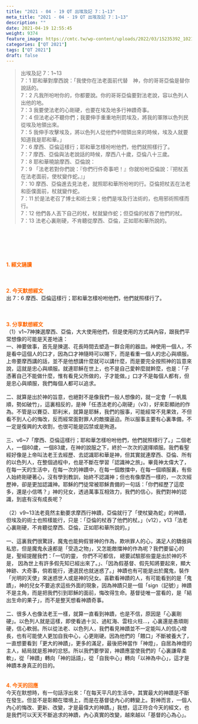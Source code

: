 ```yaml
---
title: "2021 - 04 - 19 QT 出埃及記 7：1~13"
meta_title: "2021 - 04 - 19 QT 出埃及記 7：1~13"
description: ""
date: 2021-04-19 12:55:45
weight: 9374
feature_image: https://cmtc.tw/wp-content/uploads/2022/03/15235392_10211799862337740_180693556567566654_o-1.webp
categories: ["QT 2021"]
tags: ["QT 2021"]
draft: false
---
```


<blockquote>出埃及記 7：1~13<br />
7：1 耶和華對摩西說：「我使你在法老面前代替　神，你的哥哥亞倫是替你說話的。<br />
7：2 凡我所吩咐你的，你都要說。你的哥哥亞倫要對法老說，容以色列人出他的地。<br />
7：3 我要使法老的心剛硬，也要在埃及地多行神蹟奇事。<br />
7：4 但法老必不聽你們；我要伸手重重地刑罰埃及，將我的軍隊以色列民從埃及地領出來。<br />
7：5 我伸手攻擊埃及，將以色列人從他們中間領出來的時候，埃及人就要知道我是耶和華。」<br />
7：6 摩西、亞倫這樣行；耶和華怎樣吩咐他們，他們就照樣行了。<br />
7：7 摩西、亞倫與法老說話的時候，摩西八十歲，亞倫八十三歲。<br />
7：8 耶和華曉諭摩西、亞倫說：<br />
7：9 「法老若對你們說：『你們行件奇事吧！』你就吩咐亞倫說：『把杖丟在法老面前，使杖變作蛇。』」<br />
7：10 摩西、亞倫進去見法老，就照耶和華所吩咐的行。亞倫把杖丟在法老和臣僕面前，杖就變作蛇。<br />
7：11 於是法老召了博士和術士來；他們是埃及行法術的，也用邪術照樣而行。<br />
7：12 他們各人丟下自己的杖，杖就變作蛇；但亞倫的杖吞了他們的杖。<br />
7：13 法老心裏剛硬，不肯聽從摩西、亞倫，正如耶和華所說的。</blockquote><br />
&nbsp;<br />
<br />
&nbsp;<br />
<br />
<span style="color: #ff6600;"><strong>1. </strong><strong>經文誦讀</strong></span><br />
<br />
<span style="color: #ff6600;"><strong> </strong></span><br />
<br />
<span style="color: #ff6600;"><strong>2. 今天默想</strong><strong>經文<br />
</strong></span>出 7：6 摩西、亞倫這樣行；耶和華怎樣吩咐他們，他們就照樣行了。<br />
<br />
&nbsp;<br />
<br />
<span style="color: #ff6600;"><strong>3. 分享默想經文<br />
</strong></span>（1）v1~7神揀選摩西、亞倫，大大使用他們，但是使用的方式與內容，跟我們平常想像的可能是天差地遠：<br />
一、神要做事，首先是揀選、花長時間去塑造一群合用的器皿。神使用一個人，不是看中這個人的口才，因為口才神隨時可以賜下，而是看重一個人的忠心與順服。上帝要摩西講的話，並不是他想講什麼就可以講什麼，而是要完全按照神的旨意來說，這就是忠心與順服。就連耶穌在世上，也不是自己愛幹麼就幹麼，也是：「子憑著自己不能做什麼，惟有看見父所做的，子才能做。」口才不是每個人都有，但是忠心與順服，我們每個人都可以追求。<br />
<br />
二、就算是出於神的旨意，也絕對不是像我們一般人想像的，就一定會「一帆風順，勢如破竹」，這裏相反的，是神「任憑法老的心剛硬」（v3），好來彰顯祂的作為。不管是以賽亞、耶利米，就算是耶穌，我們的服事，可能經常不見果效，不但看不到人心的悔改，反而經常面對罪人的敵擋逼迫。所以服事主要有心裏準備，不一定是復興的大收割，也很可能是囚禁或是殉道。<br />
<br />
三、v6~7「摩西、亞倫這樣行；耶和華怎樣吩咐他們，他們就照樣行了。」二個老人，一個80歲，一個83歲，在神的說服之下，終於一次次的選擇順服。我們看聖經好像是上帝叫法老王去經歷、去認識耶和華是神，但其實就連摩西、亞倫、所有的以色列人，在整個過程中，也是不斷在學習「認識神之旅」。畢竟神太偉大了，在每一天的生活中，在每一次的神蹟中，在每一個敵擋中，在每一個順服裏，有些人始終剛硬著心，沒有學到教訓，始終不認識神；但也有像摩西一樣的，一次次經歷神，卻是更加認識神。耶穌的門徒常被耶穌責備的一句話：「你們經歷了這麼多，還是小信嗎？」神的兒女，透過萬事互相效力，我們的信心，我們對神的認識，到底有沒有成長呢？<br />
<br />
（2）v9~13法老竟然主動要求摩西行神蹟，亞倫就行了「使杖變為蛇」的神蹟，但埃及的術士也照樣能行，只是：「亞倫的杖吞了他們的杖。」（v12），v13「法老心裏剛硬，不肯聽從摩西、亞倫，正如耶和華所說的。」<br />
<br />
一、這裏我們很驚訝，魔鬼也能夠假冒神的作為，欺哄罪人的心，滿足人的驕傲與私慾，但是魔鬼永遠都是「受造之物」，又怎能敵擋神的作為呢？我們要留心的是，聖經提醒我們：「一切的靈， 你們不可都信， 總要試驗那些靈是出於神的不是， 因為世上有許多假先知已經出來了。」、「因為假基督、假先知將要起來，顯大神跡、大奇事，倘若能行，連選民也就迷惑了。」神蹟也有可能是出於魔鬼，裝作「光明的天使」來迷惑世人或是神的兒女。喜歡看神蹟的人，有可能看到的是「鬼蹟」，神的兒女不要追求這些外面的現象，因為神蹟只是一個「sign（記號）」神蹟不是主角，而是把我們引到耶穌的面前，悔改得生命。基督徒唯一當看的，是「結出生命的果子」，而不是整天想看神蹟奇事。<br />
<br />
二、很多人也像法老王一樣，就算一直看到神蹟，也是不信，原因是「心裏剛硬」。以色列人就是這樣，即使看過十災、過紅海、雲柱火柱…，心裏還是愚頑剛硬，信心軟弱。所以從法老、以色列人，我們看見神蹟並不一定能叫人的信心增長，也有可能使人更加自我中心，心更剛硬。因為他們的「餵口」不斷被養大了，一直想要看到「更大的神蹟」，更多的滿足，最後把神當作「神燈」，自居為神燈的主人，結局就是惹神的忿怒。所以我們要學習，神蹟應當使我們的「心裏謙卑柔軟」，從「神蹟」轉向「神的話語」，從「自我中心」轉向「以神為中心」，這才是神蹟本身真正的目的。<br />
<br />
<br />
<span style="color: #ff6600;"><strong>4. 今天的回應<br />
</strong></span>今天在默想時，有一句話浮出來：「在每天平凡的生活中，其實最大的神蹟是不斷在發生。但並不是彰顯在環境上，而是在基督徒內心的轉變上。對神而言，一個人內心的悔改、更新、改變，才是最偉大的神蹟。」我想，這正符合今天的經文，也是我們可以天天不斷追求的神蹟，內心真實的改變，越來越以「基督的心為心」。<br />
<br />
&nbsp;
        
